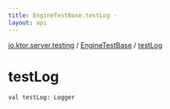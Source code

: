 ```yaml
---
title: EngineTestBase.testLog - 
layout: api
---
```


<div class='api-docs-breadcrumbs'><a href="../index.html">io.ktor.server.testing</a> / <a href="index.html">EngineTestBase</a> / <a href="./test-log.html">testLog</a></div>

# testLog

<div class="signature"><code><span class="keyword">val </span><span class="identifier">testLog</span><span class="symbol">: </span><span class="identifier">Logger</span></code></div>
